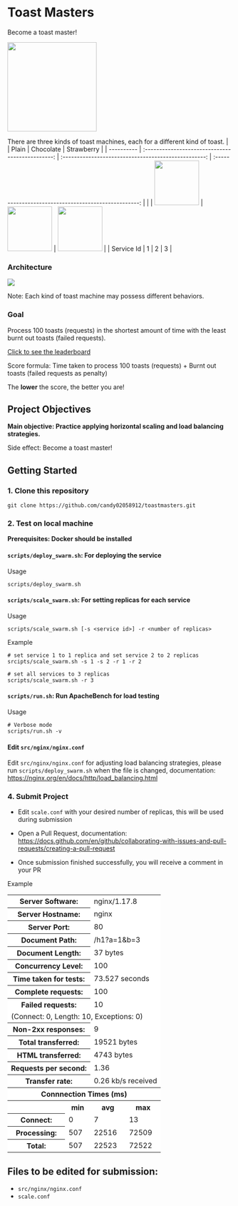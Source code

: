 # Toast Masters

Become a toast master!

<img src="images/toast_machine.png" width="200" />

There are three kinds of toast machines, each for a different kind of toast.
| | Plain | Chocolate | Strawberry |
| ---------- | :----------------------------------------------: | :--------------------------------------------------: | :---------------------------------------------------: |
| | <img src="images/plain_toast.png" width="100" /> | <img src="images/chocolate_toast.png" width="100" /> | <img src="images/strawberry_toast.png" width="100" /> |
| Service Id | 1 | 2 | 3 |

### Architecture

<img src="images/toast_master.png" />

Note: Each kind of toast machine may possess different behaviors.

### Goal

Process 100 toasts (requests) in the shortest amount of time with the least burnt out toasts (failed requests).

[Click to see the leaderboard](https://airtable.com/shrWeznHPw24IlKcZ/tbllhRwtGFi3m1Dmx)

Score formula: Time taken to process 100 toasts (requests) + Burnt out toasts (failed requests as penalty)

The **lower** the score, the better you are!

## Project Objectives

**Main objective: Practice applying horizontal scaling and load balancing strategies.**

Side effect: Become a toast master!

## Getting Started

### 1. Clone this repository

```
git clone https://github.com/candy02058912/toastmasters.git
```

### 2. Test on local machine

**Prerequisites: Docker should be installed**

#### `scripts/deploy_swarm.sh`: For deploying the service

Usage

```
scripts/deploy_swarm.sh
```

#### `scripts/scale_swarm.sh`: For setting replicas for each service

Usage

```
scripts/scale_swarm.sh [-s <service id>] -r <number of replicas>
```

Example

```
# set service 1 to 1 replica and set service 2 to 2 replicas
srcipts/scale_swarm.sh -s 1 -s 2 -r 1 -r 2

# set all services to 3 replicas
scripts/scale_swarm.sh -r 3
```

#### `scripts/run.sh`: Run ApacheBench for load testing

Usage

```
# Verbose mode
scripts/run.sh -v
```

#### Edit `src/nginx/nginx.conf`

Edit `src/nginx/nginx.conf` for adjusting load balancing strategies, please run `scripts/deploy_swarm.sh` when the file is changed, documentation: https://nginx.org/en/docs/http/load_balancing.html

### 4. Submit Project

- Edit `scale.conf` with your desired number of replicas, this will be used during submission

- Open a Pull Request, documentation: https://docs.github.com/en/github/collaborating-with-issues-and-pull-requests/creating-a-pull-request

- Once submission finished successfully, you will receive a comment in your PR

Example

<table ><tr ><th colspan=2 bgcolor=white>Server Software:</th><td colspan=2 bgcolor=white>nginx/1.17.8</td></tr><tr ><th colspan=2 bgcolor=white>Server Hostname:</th><td colspan=2 bgcolor=white>nginx</td></tr><tr ><th colspan=2 bgcolor=white>Server Port:</th><td colspan=2 bgcolor=white>80</td></tr><tr ><th colspan=2 bgcolor=white>Document Path:</th><td colspan=2 bgcolor=white>/h1?a=1&b=3</td></tr><tr ><th colspan=2 bgcolor=white>Document Length:</th><td colspan=2 bgcolor=white>37 bytes</td></tr><tr ><th colspan=2 bgcolor=white>Concurrency Level:</th><td colspan=2 bgcolor=white>100</td></tr><tr ><th colspan=2 bgcolor=white>Time taken for tests:</th><td colspan=2 bgcolor=white>73.527 seconds</td></tr><tr ><th colspan=2 bgcolor=white>Complete requests:</th><td colspan=2 bgcolor=white>100</td></tr><tr ><th colspan=2 bgcolor=white>Failed requests:</th><td colspan=2 bgcolor=white>10</td></tr><tr ><td colspan=4 bgcolor=white >   (Connect: 0, Length: 10, Exceptions: 0)</td></tr><tr ><th colspan=2 bgcolor=white>Non-2xx responses:</th><td colspan=2 bgcolor=white>9</td></tr><tr ><th colspan=2 bgcolor=white>Total transferred:</th><td colspan=2 bgcolor=white>19521 bytes</td></tr><tr ><th colspan=2 bgcolor=white>HTML transferred:</th><td colspan=2 bgcolor=white>4743 bytes</td></tr><tr ><th colspan=2 bgcolor=white>Requests per second:</th><td colspan=2 bgcolor=white>1.36</td></tr><tr ><th colspan=2 bgcolor=white>Transfer rate:</th><td colspan=2 bgcolor=white>0.26 kb/s received</td></tr><tr ><th bgcolor=white colspan=4>Connnection Times (ms)</th></tr><tr ><th bgcolor=white>&nbsp;</th> <th bgcolor=white>min</th>   <th bgcolor=white>avg</th>   <th bgcolor=white>max</th></tr><tr ><th bgcolor=white>Connect:</th><td bgcolor=white>    0</td><td bgcolor=white>    7</td><td bgcolor=white>   13</td></tr><tr ><th bgcolor=white>Processing:</th><td bgcolor=white>  507</td><td bgcolor=white>22516</td><td bgcolor=white>72509</td></tr><tr ><th bgcolor=white>Total:</th><td bgcolor=white>  507</td><td bgcolor=white>22523</td><td bgcolor=white>72522</td></tr></table>

## Files to be edited for submission:

- `src/nginx/nginx.conf`
- `scale.conf`
